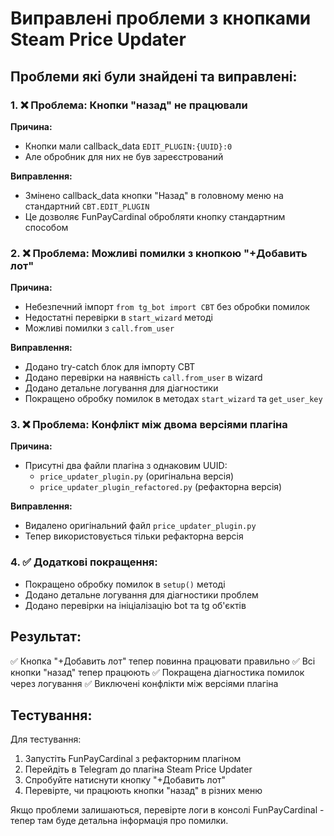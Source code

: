 # Виправлені проблеми з кнопками Steam Price Updater

## Проблеми які були знайдені та виправлені:

### 1. ❌ Проблема: Кнопки "назад" не працювали
**Причина:** 
- Кнопки мали callback_data `EDIT_PLUGIN:{UUID}:0`
- Але обробник для них не був зареєстрований

**Виправлення:**
- Змінено callback_data кнопки "Назад" в головному меню на стандартний `CBT.EDIT_PLUGIN`
- Це дозволяє FunPayCardinal обробляти кнопку стандартним способом

### 2. ❌ Проблема: Можливі помилки з кнопкою "+Добавить лот"
**Причина:**
- Небезпечний імпорт `from tg_bot import CBT` без обробки помилок
- Недостатні перевірки в `start_wizard` методі
- Можливі помилки з `call.from_user`

**Виправлення:**
- Додано try-catch блок для імпорту CBT
- Додано перевірки на наявність `call.from_user` в wizard
- Додано детальне логування для діагностики
- Покращено обробку помилок в методах `start_wizard` та `get_user_key`

### 3. ❌ Проблема: Конфлікт між двома версіями плагіна
**Причина:**
- Присутні два файли плагіна з однаковим UUID:
  - `price_updater_plugin.py` (оригінальна версія)
  - `price_updater_plugin_refactored.py` (рефакторна версія)

**Виправлення:**
- Видалено оригінальний файл `price_updater_plugin.py`
- Тепер використовується тільки рефакторна версія

### 4. ✅ Додаткові покращення:
- Покращено обробку помилок в `setup()` методі
- Додано детальне логування для діагностики проблем
- Додано перевірки на ініціалізацію bot та tg об'єктів

## Результат:
✅ Кнопка "+Добавить лот" тепер повинна працювати правильно
✅ Всі кнопки "назад" тепер працюють
✅ Покращена діагностика помилок через логування
✅ Виключені конфлікти між версіями плагіна

## Тестування:
Для тестування:
1. Запустіть FunPayCardinal з рефакторним плагіном
2. Перейдіть в Telegram до плагіна Steam Price Updater
3. Спробуйте натиснути кнопку "+Добавить лот"
4. Перевірте, чи працюють кнопки "назад" в різних меню

Якщо проблеми залишаються, перевірте логи в консолі FunPayCardinal - тепер там буде детальна інформація про помилки.